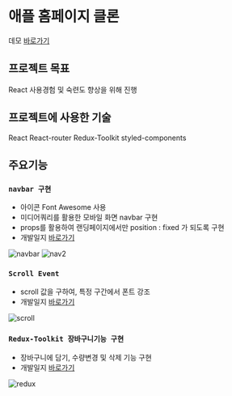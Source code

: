 # 애플 홈페이지 클론

데모 [바로가기](https://brightyoung219.github.io/apple-web-clone/)

## 프로젝트 목표

React 사용경험 및 숙련도 향상을 위해 진행

## 프로젝트에 사용한 기술

React
React-router
Redux-Toolkit
styled-components

## 주요기능

### `navbar 구현`
- 아이콘 Font Awesome 사용
- 미디어쿼리를 활용한 모바일 화면 navbar 구현
- props를 활용하여 랜딩페이지에서만 position : fixed 가 되도록 구현
- 개발일지 [바로가기](https://velog.io/@nosiba/%EC%95%A0%ED%94%8C%ED%81%B4%EB%A1%A0-styled-components%EB%A1%9C-navbar-%EA%B5%AC%ED%98%84)

![navbar](https://user-images.githubusercontent.com/104407191/174322757-45e9e81b-522a-427a-bea0-714d08579b7f.gif)
![nav2](https://user-images.githubusercontent.com/104407191/174322773-1c51c202-8582-479f-babb-014abd917610.gif)


### `Scroll Event`

- scroll 값을 구하여, 특정 구간에서 폰트 강조
- 개발일지 [바로가기](https://velog.io/@nosiba/react-scroll-event)

![scroll](https://user-images.githubusercontent.com/104407191/174333098-a6df3c47-7d5c-4adb-ba5f-e42c141f369e.gif)

### `Redux-Toolkit 장바구니기능 구현`

- 장바구니에 담기, 수량변경 및 삭제 기능 구현
- 개발일지 [바로가기](https://velog.io/@nosiba/%EC%95%A0%ED%94%8C%ED%81%B4%EB%A1%A0-Redux-Toolkit-%EC%9E%A5%EB%B0%94%EA%B5%AC%EB%8B%88%EA%B8%B0%EB%8A%A5-%EA%B5%AC%ED%98%84)

![redux](https://user-images.githubusercontent.com/104407191/174335120-c81bc367-32cb-4b8a-9fcf-78426a4d1f9e.gif)



